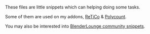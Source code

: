 These files are little snippets which can helping doing some tasks.

Some of them are used on my addons, [ReTiCo](https://github.com/Vinc3r/ReTiCo) & [Polycount](https://github.com/Vinc3r/Polycount).

You may also be interested into [BlenderLounge community snippets](https://github.com/BlenderShare/templates).